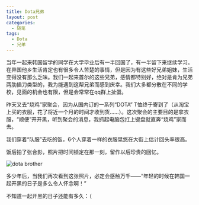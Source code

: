 ```yaml
---
title: Dota兄弟
layout: post
categories:
  - 随笔
tags:
  - Dota
  - 兄弟
---
```

当年一起来韩国留学的同学在大学毕业后有一半回国了，有一半留下来继续学习。在异国他乡生活肯定也有很多令人苦楚的事情，但是因为有这些好兄弟姐妹，生活变得没有那么乏味。我们一起来首尔的这些兄弟，感情都特别好，绝对是肯为兄弟两肋插刀类型的，我为能遇到这帮兄弟而感到庆幸。我们大多都分散在不同的学校，见面的机会也有限，但是会常常在qq群上扯蛋。

昨天又去“烧鸡”家聚会，因为从国内订的一系列“DOTA” T恤终于寄到了（从淘宝上买的衣服，花了将近一个月的时间才收到货……）。这次聚会的主要目的是拿衣服，“顺便”开开黑，听到聚会的消息，我抓起电脑包扛上键盘就直奔“烧鸡”家而去。

我们穿着“队服”去吃的饭，6个人穿着一样的衣服晃悠在大街上估计回头率很高。

饭后拍了张合影，照片把时间锁定在那一刻，留作以后珍贵的回忆。

![dota brother][1]

多少年后，当我们再次看到这张照片，必定会感触万千——“年轻的时候在韩国一起开黑的日子是多么令人怀念啊！”

不知道一起开黑的日子还能有多久：（

[1]: http://i.imgur.com/vu1HnWV.jpg
